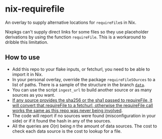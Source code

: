 # nix-requirefile

An overlay to supply alternative locations for `requireFile`s in Nix.

Nixpkgs can't supply direct links for some files so they use placeholder derivations by using the function `requireFile`. This is a workaround to dribble this limitation.

## How to use
- Add this repo to your flake inputs, or fetchurl, you need to be able to import it in Nix.
- In your personal overlay, override the package `requireFileSOurces` to a list of paths. There is a sample of the structure in the branch [`data`](https://github.com/lucasew/nix-requirefile/tree/data).
- You can use the script `ingest_url` to build another source or as many sources as you want.
- [If any source provides the sha256 or the sha1 passed to requireFile, it will convert that requireFile to a fetchurl, otherwise the requireFile call works the same as this repo was never being involved](https://github.com/lucasew/nix-requirefile/blob/a5013d189b38a53e1001ef149b587cec42e1d961/package.nix#L58).
- The code will report if no sources were found (misconfiguration in your side) or if it found the hash in any of the sources.
- All the queries are $O(n)$ being $n$ the amount of data sources. The cost to check each data source is the cost to lookup for a file.
